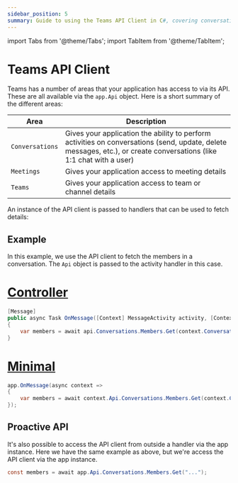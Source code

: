 ```yaml
---
sidebar_position: 5
summary: Guide to using the Teams API Client in C#, covering conversation management, meeting access, and team/channel operations through the app.Api object, with examples of both handler-based and proactive API usage.
---
```


import Tabs from '@theme/Tabs';
import TabItem from '@theme/TabItem';

# Teams API Client

Teams has a number of areas that your application has access to via its API. These are all available via the `app.Api` object. Here is a short summary of the different areas:

| Area | Description |
|------|-------------|
| `Conversations` | Gives your application the ability to perform activities on conversations (send, update, delete messages, etc.), or create conversations (like 1:1 chat with a user) |
| `Meetings` | Gives your application access to meeting details |
| `Teams` | Gives your application access to team or channel details |


An instance of the API client is passed to handlers that can be used to fetch details:

## Example

In this example, we use the API client to fetch the members in a conversation. The `Api` object is passed to the activity handler in this case.

# [Controller](#tab/controller)
```csharp 
[Message]
public async Task OnMessage([Context] MessageActivity activity, [Context] ApiClient api)
{
    var members = await api.Conversations.Members.Get(context.Conversation.Id);
}
```

# [Minimal](#tab/minimal)
```csharp 
app.OnMessage(async context =>
{
    var members = await context.Api.Conversations.Members.Get(context.Conversation.Id);
});
```



## Proactive API

It's also possible to access the API client from outside a handler via the app instance. Here we have the same example as above, but we're access the API client via the app instance.

```csharp
const members = await app.Api.Conversations.Members.Get("...");
```
